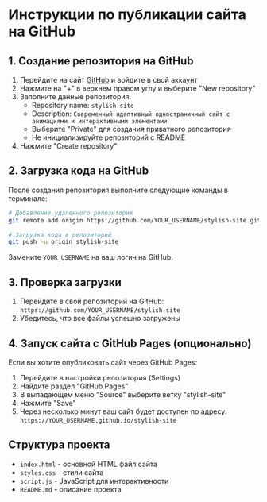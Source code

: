 # Инструкции по публикации сайта на GitHub

## 1. Создание репозитория на GitHub

1. Перейдите на сайт [GitHub](https://github.com) и войдите в свой аккаунт
2. Нажмите на "+" в верхнем правом углу и выберите "New repository"
3. Заполните данные репозитория:
   - Repository name: `stylish-site`
   - Description: `Современный адаптивный одностраничный сайт с анимациями и интерактивными элементами`
   - Выберите "Private" для создания приватного репозитория
   - Не инициализируйте репозиторий с README
4. Нажмите "Create repository"

## 2. Загрузка кода на GitHub

После создания репозитория выполните следующие команды в терминале:

```bash
# Добавление удаленного репозитория
git remote add origin https://github.com/YOUR_USERNAME/stylish-site.git

# Загрузка кода в репозиторий
git push -u origin stylish-site
```

Замените `YOUR_USERNAME` на ваш логин на GitHub.

## 3. Проверка загрузки

1. Перейдите в свой репозиторий на GitHub: `https://github.com/YOUR_USERNAME/stylish-site`
2. Убедитесь, что все файлы успешно загружены

## 4. Запуск сайта с GitHub Pages (опционально)

Если вы хотите опубликовать сайт через GitHub Pages:

1. Перейдите в настройки репозитория (Settings)
2. Найдите раздел "GitHub Pages"
3. В выпадающем меню "Source" выберите ветку "stylish-site"
4. Нажмите "Save"
5. Через несколько минут ваш сайт будет доступен по адресу: `https://YOUR_USERNAME.github.io/stylish-site`

## Структура проекта

- `index.html` - основной HTML файл сайта
- `styles.css` - стили сайта
- `script.js` - JavaScript для интерактивности
- `README.md` - описание проекта 